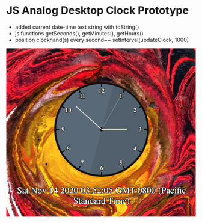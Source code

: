 # JS Analog Desktop Clock Prototype

- added current date-time text string with toString()
- js functions getSeconds(), getMinutes(), getHours()
- position clockhand(s) every second~~ setInterval(updateClock, 1000) 

![README IMAGE](analogClock.png)

